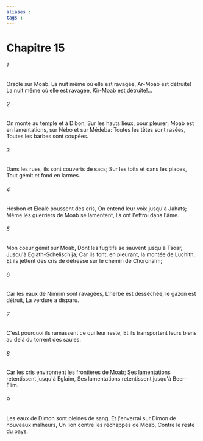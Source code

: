 ```yaml
---
aliases : 
tags : 
---
```


# Chapitre 15

###### 1
Oracle sur Moab. La nuit même où elle est ravagée, Ar-Moab est détruite! La nuit même où elle est ravagée, Kir-Moab est détruite!...
###### 2
On monte au temple et à Dibon, Sur les hauts lieux, pour pleurer; Moab est en lamentations, sur Nebo et sur Médeba: Toutes les têtes sont rasées, Toutes les barbes sont coupées.
###### 3
Dans les rues, ils sont couverts de sacs; Sur les toits et dans les places, Tout gémit et fond en larmes.
###### 4
Hesbon et Elealé poussent des cris, On entend leur voix jusqu'à Jahats; Même les guerriers de Moab se lamentent, Ils ont l'effroi dans l'âme.
###### 5
Mon coeur gémit sur Moab, Dont les fugitifs se sauvent jusqu'à Tsoar, Jusqu'à Eglath-Schelischija; Car ils font, en pleurant, la montée de Luchith, Et ils jettent des cris de détresse sur le chemin de Choronaïm;
###### 6
Car les eaux de Nimrim sont ravagées, L'herbe est desséchée, le gazon est détruit, La verdure a disparu.
###### 7
C'est pourquoi ils ramassent ce qui leur reste, Et ils transportent leurs biens au delà du torrent des saules.
###### 8
Car les cris environnent les frontières de Moab; Ses lamentations retentissent jusqu'à Eglaïm, Ses lamentations retentissent jusqu'à Beer-Elim.
###### 9
Les eaux de Dimon sont pleines de sang, Et j'enverrai sur Dimon de nouveaux malheurs, Un lion contre les réchappés de Moab, Contre le reste du pays.
